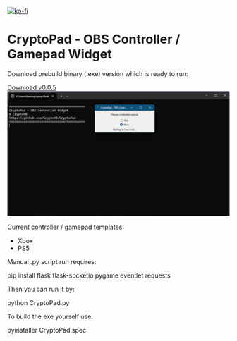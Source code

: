 [![ko-fi](https://ko-fi.com/img/githubbutton_sm.svg)](https://ko-fi.com/K3K314GUP)
# CryptoPad - OBS Controller / Gamepad Widget
Download prebuild binary (.exe) version which is ready to run:

[Download v0.0.5](https://github.com/Crypto90/CryptoPad/releases/download/0.0.5/CryptoPad_0.0.5.zip)
![til](./preview.png)

Current controller / gamepad templates:
- Xbox
- PS5



Manual .py script run requires:

pip install flask flask-socketio pygame eventlet requests

Then you can run it by:

python CryptoPad.py


To build the exe yourself use:

pyinstaller CryptoPad.spec

